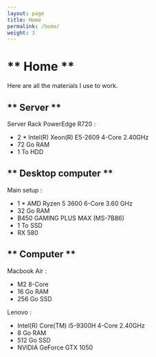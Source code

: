 ```yaml
---
layout: page
title: Home
permalink: /home/
weight: 3
---
```


# ** Home **
Here are all the materials I use to work.

## ** Server **
Server Rack PowerEdge R720 : 
- 2 * Intel(R) Xeon(R) E5-2609 4-Core 2.40GHz
- 72 Go RAM
- 1 To HDD

## ** Desktop computer **
Main setup :  
- 1 * AMD Ryzen 5 3600 6-Core 3.60 GHz
- 32 Go RAM
- B450 GAMING PLUS MAX (MS-7B86)
- 1 To SSD
- RX 580

## ** Computer ** 
Macbook Air : 
- M2 8-Core
- 16 Go RAM
- 256 Go SSD

Lenovo  :
- Intel(R) Core(TM) i5-9300H 4-Core 2.40GHz
- 8 Go RAM
- 512 Go SSD
- NVIDIA GeForce GTX 1050